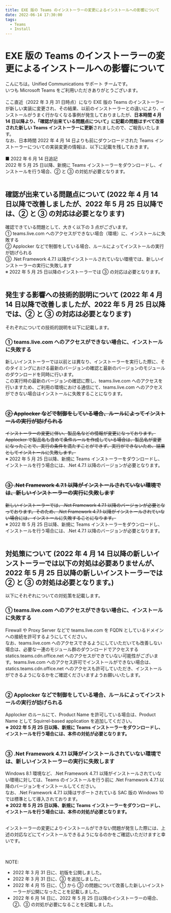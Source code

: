 ```yaml
---
title: EXE 版の Teams のインストーラーの変更によるインストールへの影響について
date: 2022-06-14 17:30:00
tags:
  - Teams
  - Install
---
```


# EXE 版の Teams のインストーラーの変更によるインストールへの影響について

こんにちは。Unified Communications サポート チームです。  
いつも Microsoft Teams をご利用いただきありがとうございます。  
<br />
ここ直近（2022 年 3 月 31 日時点）になり EXE 版の Teams のインストーラーが新しい実装に変更され、その結果、以前のインストーラーとの違いにより、インストールがうまく行かなくなる事例が発生しておりましたが、**日本時間 4 月 14 日以降より、「確認が出来ている問題点について」に記載の問題はすべて改善された新しい Teams インストーラーに更新**されましたので、ご報告いたします。  
なお、日本時間 2022 年 4 月 14 日よりも前にダウンロードされた Teams インストーラーについての実装変更の情報は、以下に記載を残しておきます。  
<br />
■ 2022 年 6 月 14 日追記  
2022 年 5 月 25 日以降、新規に Teams インストーラーをダウンロードし、インストールを行う場合、② と ③ の対処が必要となります。  
<br />

## 確認が出来ている問題点について **(2022 年 4 月 14 日以降で改善しましたが、2022 年 5 月 25 日以降では、② と ③ の対応は必要となります)**
確認できている問題として、大きく以下の 3 点がございます。  
① teams.live.com へのアクセスができない場合（環境）に、インストールに失敗する  
② Applocker などで制御をしている場合、ルールによってインストールの実行が妨げられる    
③ .Net Framework 4.7.1 以降がインストールされていない環境では、新しいインストーラーの実行に失敗します  
※ 2022 年 5 月 25 日以降のインストーラーでは ③ の対応は必要となります。  
<br />

## 発生する影響への技術的説明について **(2022 年 4 月 14 日以降で改善しましたが、2022 年 5 月 25 日以降では、② と ③ の対応は必要となります)**
それぞれについての技術的説明を以下に記載します。  

### ① teams.live.com へのアクセスができない場合に、インストールに失敗する  
新しいインストーラーでは以前とは異なり、インストーラーを実行した際に、そのタイミングにおける最新のバージョンの確認と最新のバージョンのモジュールのダウンロードを同時に行います。  
この実行時の最新のバージョンの確認に際し、teams.live.com へのアクセスを行いますため、ご利用の環境における通信にて、teams.live.com へのアクセスができない場合はインストールに失敗することになります。  
<br />

### ~~② Applocker などで制御をしている場合、ルールによってインストールの実行が妨げられる~~  
~~インストーラーの変更に伴い、製品名などの情報が変更になっております。Applocker で製品名も含めて条件ルールを作成している場合は、製品名が変更になったことで、実行の条件を満たすことができず、実行ができないため、結果としてインストールに失敗します。~~  
※ 2022 年 5 月 25 日以降、新規に Teams インストーラーをダウンロードし、インストールを行う場合には、.Net 4.7.1 以降のバージョンが必要となります。  
<br />

### ~~③ .Net Framework 4.7.1 以降がインストールされていない環境では、新しいインストーラーの実行に失敗します~~  
~~新しいインストーラーでは、.Net Framework 4.7.1 以降のバージョンが必要となっております。そのため、.Net Framework 4.7.1 以降がインストールされていない場合には、インストールに失敗することになります。~~  
※ 2022 年 5 月 25 日以降、新規に Teams インストーラーをダウンロードし、インストールを行う場合には、.Net 4.7.1 以降のバージョンが必要となります。  
<br />

## 対処策について **(2022 年 4 月 14 日以降の新しいインストーラーでは以下の対処は必要ありませんが、2022 年 5 月 25 日以降の新しいインストーラーでは ② と ③ の対処は必要となります。)**
以下にそれぞれについての対処策を記載します。

### ① teams.live.com へのアクセスができない場合に、インストールに失敗する
Firewall や Proxy Server などで teams.live.com を FQDN としているドメインへの接続を許可するようにしてください。  
なお、teams.live.com へのアクセスできるようにしていただいても改善しない場合は、必要な一連のモジュール群のダウンロードでアクセスする statics.teams.cdn.office.net へのアクセスができていない可能性がございます。teams.live.com へのアクセス許可でインストールができない場合は、statics.teams.cdn.office.net へのアクセスも許可していただき、インストールができるようになるかをご確認くださいますようお願いいたします。  
<br />

### ② Applocker などで制御をしている場合、ルールによってインストールの実行が妨げられる  
Applocker のルールにて、Product Name を許可している場合は、Product Name として Squirrel-based application を追加してください。  
**※ 2022 年 5 月 25 日以降、新規に Teams インストーラーをダウンロードし、インストールを行う場合には、本件の対処が必要となります。**  
<br />

### ③ .Net Framework 4.7.1 以降がインストールされていない環境では、新しいインストーラーの実行に失敗します
Windows 8.1 環境など、.Net Framework 4.7.1 以降がインストールされていない環境に対しては、Teams のインストールを行う前に .Net Framework 4.7.1 以降のバージョンをインストールしてください。  
なお、.Net Framework 4.7.1 以降はサポートされている SAC 版の Windows 10 では標準として導入されております。  
**※ 2022 年 5 月 25 日以降、新規に Teams インストーラーをダウンロードし、インストールを行う場合には、本件の対処が必要となります。**  
<br />

インストーラーの変更によりインストールができない問題が発生した際には、上述の対応などにてインストールできるようになるのかをご確認いただけますと幸いです。
<br />
<br />
<br />

NOTE:  
- 2022 年 3 月 31 日に、初版を公開しました。  
- 2022 年 3 月 31 日に、③ を追加しました。  
- 2022 年 4 月 15 日に、① から ③ の問題について改善した新しいインストーラーが公開になったことを記載しました。  
- 2022 年 6 月 14 日に、2022 年 5 月 25 日以降のインストーラーの場合、②、③ の対処が必要になることを記載しました。
